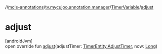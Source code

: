 //[mcls-annotations](../../../index.md)/[tv.mycujoo.annotation.manager](../index.md)/[TimerVariable](index.md)/[adjust](adjust.md)

# adjust

[androidJvm]\
open override fun [adjust](adjust.md)(adjustTimer: [TimerEntity.AdjustTimer](../-timer-entity/-adjust-timer/index.md), now: [Long](https://kotlinlang.org/api/latest/jvm/stdlib/kotlin/-long/index.html))
